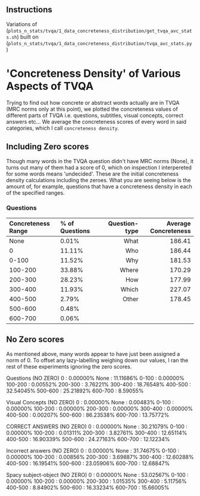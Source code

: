 ## Instructions
Variations of (`plots_n_stats/tvqa/1_data_concreteness_distribution/get_tvqa_avc_stats.sh`) built on (`plots_n_stats/tvqa/1_data_concreteness_distribution/tvqa_avc_stats.py`)

# 'Concreteness Density' of Various Aspects of TVQA
Trying to find out how concrete or abstract words actually are in TVQA (MRC norms only at this point), we plotted the concreteness values of different parts of TVQA i.e. questions, subtitles, visual concepts, correct answers etc... We average the concreteness scores of every word in said categories, which I call `concreteness density`.

## Including Zero scores
Though many words in the TVQA question didn't have MRC norms (None), it turns out many of them had a score of 0, which on inspection I interpereted for some words means 'undecided'. These are the initial concreteness density calculations including the zeroes. What you are seeing below is the amount of, for example, questions that have a concreteness density in each of the specified ranges.

### Questions
Concreteness Range | % of Questions | | Question-type | Average Concreteness
:-- | :-- | --- | --: | --:
None    | 0.01%  ||  What    |   186.41
0       | 11.11% ||  Who     |   186.44
0-100   | 11.52% ||  Why     |   181.53
100-200 | 33.88% ||  Where   |   170.29
200-300 | 28.23% ||  How     |   177.99
300-400 | 11.93% ||  Which   |   227.07
400-500 | 2.79%  ||  Other   |   178.45
500-600 | 0.48%  ||          |
600-700 | 0.06%  ||          |


## No Zero scores
As mentioned above, many words appear to have just been assigned a norm of 0. To offset any lazy-labelling weighing down our values, I ran the rest of these experiments ignoring the zero scores.

Questions (NO ZERO)
0 : 0.00000%
None : 11.11686%
0-100 : 0.00000%
100-200 : 0.00552%
200-300 : 3.76221%
300-400 : 18.76548%
400-500 : 32.54045%
500-600 : 25.21892%
600-700 : 8.59055%

Visual Concepts (NO ZERO)
0 : 0.00000%
None : 0.00483%
0-100 : 0.00000%
100-200 : 0.00000%
200-300 : 0.00000%
300-400 : 0.00000%
400-500 : 0.00207%
500-600 : 86.23538%
600-700 : 13.75772%

CORRECT ANSWERS (NO ZERO)
0 : 0.00000%
None : 30.21079%
0-100 : 0.00000%
100-200 : 0.01311%
200-300 : 3.82761%
300-400 : 12.65114%
400-500 : 16.90339%
500-600 : 24.27163%
600-700 : 12.12234%

Incorrect answers (NO ZERO)
0 : 0.00000%
None : 31.74675%
0-100 : 0.00000%
100-200 : 0.00856%
200-300 : 3.69887%
300-400 : 12.60288%
400-500 : 16.19541%
500-600 : 23.05906%
600-700 : 12.68847%

Spacy subject-object (NO ZERO)
0 : 0.00000%
None : 53.02567%
0-100 : 0.00000%
100-200 : 0.00000%
200-300 : 1.01535%
300-400 : 5.11756%
400-500 : 8.84902%
500-600 : 16.33234%
600-700 : 15.66005%

